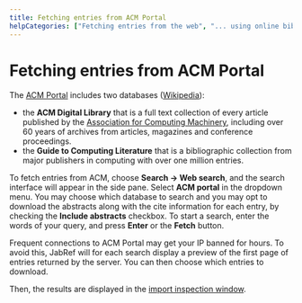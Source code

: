 ```yaml
---
title: Fetching entries from ACM Portal
helpCategories: ["Fetching entries from the web", "... using online bibliographic database"]
---
```


# Fetching entries from ACM Portal

The [ACM Portal](https://dl.acm.org) includes two databases  ([Wikipedia](https://en.wikipedia.org/wiki/Association_for_Computing_Machinery#Portal_and_Digital_Library)):
- the **ACM Digital Library** that is a full text collection of every article published by the [Association for Computing Machinery](https://www.acm.org), including over 60 years of archives
from articles, magazines and conference proceedings.
- the **Guide to Computing Literature** that is a bibliographic collection from major publishers in computing with over one million entries.

To fetch entries from ACM, choose **Search -&gt; Web search**, and the search interface will appear in the side pane. Select **ACM portal** in the dropdown menu. You may choose which database to search and you may opt to download the abstracts along with the cite information for each entry, by checking the **Include abstracts** checkbox.
To start a search, enter the words of your query, and press **Enter** or the **Fetch** button. 

Frequent connections to ACM Portal may get your IP banned for hours. To avoid this, JabRef will for each search display a preview of the first page of entries returned by the server. You can then choose which entries to download.

Then, the results are displayed in the [import inspection window](ImportInspectionDialog).



